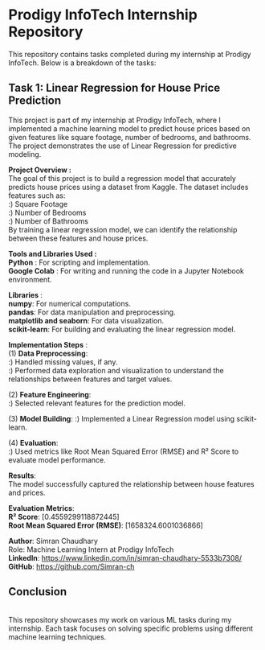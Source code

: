 # Prodigy InfoTech Internship Repository

This repository contains tasks completed during my internship at Prodigy InfoTech. Below is a breakdown of the tasks:

## Task 1: Linear Regression for House Price Prediction
This project is part of my internship at Prodigy InfoTech, where I implemented a machine learning model to predict house prices based on given features like square footage, number of bedrooms, and bathrooms. The project demonstrates the use of Linear Regression for predictive modeling.
<br>

**Project Overview :**
<br>
The goal of this project is to build a regression model that accurately predicts house prices using a dataset from Kaggle. The dataset includes features such as:
<br>
:) Square Footage
<br>
:) Number of Bedrooms
<br>
:) Number of Bathrooms
<br>
By training a linear regression model, we can identify the relationship between these features and house prices.
<br>

**Tools and Libraries Used :**
<br>
**Python** : For scripting and implementation.
<br>
**Google Colab** : For writing and running the code in a Jupyter Notebook environment.
<br>

**Libraries** :
<br>
**numpy**: For numerical computations.
<br>
**pandas**: For data manipulation and preprocessing.
<br>
**matplotlib and seaborn**: For data visualization.
<br>
**scikit-learn**: For building and evaluating the linear regression model.
<br>

**Implementation Steps** :
<br>
(1) **Data Preprocessing**: 
<br>
:) Handled missing values, if any.
<br>
:) Performed data exploration and visualization to understand the relationships between features and target values.
<br>

(2) **Feature Engineering**:
<br>
:) Selected relevant features for the prediction model.
<br>

(3) **Model Building**:
:) Implemented a Linear Regression model using scikit-learn.
<br>

(4) **Evaluation**:
<br>
:) Used metrics like Root Mean Squared Error (RMSE) and R² Score to evaluate model performance.
<br>

**Results**:
<br>
The model successfully captured the relationship between house features and prices.
<br>

**Evaluation Metrics**:
<br>
**R² Score**: [0.4559299118872445]
<br>
**Root Mean Squared Error (RMSE)**: [1658324.6001036866]
<br>

**Author**: Simran Chaudhary
<br>
Role: Machine Learning Intern at Prodigy InfoTech
<br>
**LinkedIn**: https://www.linkedin.com/in/simran-chaudhary-5533b7308/
<br>
**GitHub**: https://github.com/Simran-ch
<br>

## Conclusion
<br>
This repository showcases my work on various ML tasks during my internship. Each task focuses on solving specific problems using different machine learning techniques.
